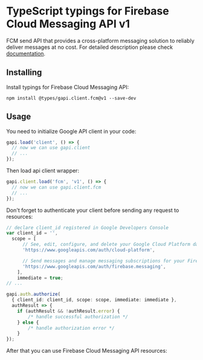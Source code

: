# TypeScript typings for Firebase Cloud Messaging API v1

FCM send API that provides a cross-platform messaging solution to reliably deliver messages at no cost.
For detailed description please check [documentation](https://firebase.google.com/docs/cloud-messaging).

## Installing

Install typings for Firebase Cloud Messaging API:

```
npm install @types/gapi.client.fcm@v1 --save-dev
```

## Usage

You need to initialize Google API client in your code:

```typescript
gapi.load('client', () => {
  // now we can use gapi.client
  // ...
});
```

Then load api client wrapper:

```typescript
gapi.client.load('fcm', 'v1', () => {
  // now we can use gapi.client.fcm
  // ...
});
```

Don't forget to authenticate your client before sending any request to resources:

```typescript
// declare client_id registered in Google Developers Console
var client_id = '',
  scope = [ 
      // See, edit, configure, and delete your Google Cloud Platform data
      'https://www.googleapis.com/auth/cloud-platform',

      // Send messages and manage messaging subscriptions for your Firebase applications
      'https://www.googleapis.com/auth/firebase.messaging',
    ],
    immediate = true;
// ...

gapi.auth.authorize(
  { client_id: client_id, scope: scope, immediate: immediate },
  authResult => {
    if (authResult && !authResult.error) {
        /* handle successful authorization */
    } else {
        /* handle authorization error */
    }
});
```

After that you can use Firebase Cloud Messaging API resources:

```typescript
```
